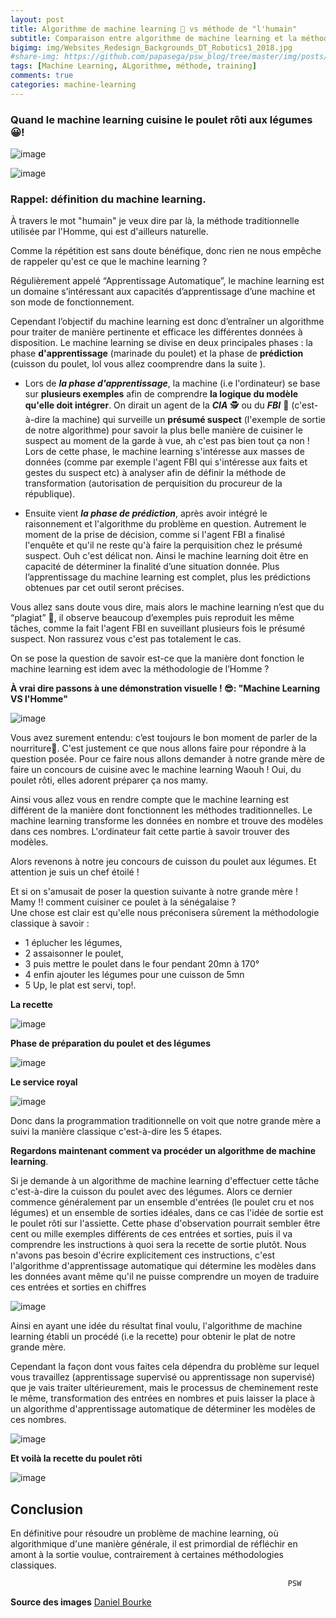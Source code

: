 ```yaml
---
layout: post
title: Algorithme de machine learning 🤖 vs méthode de "l'humain" 
subtitle: Comparaison entre algorithme de machine learning et la méthode de l'Homme.
bigimg: img/Websites_Redesign_Backgrounds_DT_Robotics1_2018.jpg
#share-img: https://github.com/papasega/psw_blog/tree/master/img/posts/ARS.png
tags: [Machine Learning, ALgorithme, méthode, training]
comments: true
categories: machine-learning
---
```


### Quand le machine learning cuisine le poulet rôti aux légumes 😀!


![image](https://drive.google.com/uc?export=view&id=1XSdl1-QwxTQGLO3JbTXxoIV2hiuI3eE1)

![image](https://drive.google.com/uc?export=view&id=1GMZW6oIEr6NBYt0WiM1bnxmIZuOeLSmB)



### Rappel: définition du machine learning. 
À travers le mot "humain" je veux dire par là, la méthode traditionnelle utilisée par l'Homme, qui est d'ailleurs naturelle.

Comme la répétition est sans doute bénéfique, donc rien ne nous empêche de rappeler qu'est ce que le machine learning ?  


 Régulièrement appelé “Apprentissage Automatique”, 
 le machine learning est un domaine s’intéressant aux capacités d’apprentissage d’une machine et son mode de fonctionnement. 
 
 Cependant l’objectif du machine learning est donc d’entraîner un algorithme pour traiter de manière pertinente et efficace les différentes données à disposition. 
 Le machine learning se divise en deux principales phases : la phase **d'apprentissage** (marinade du poulet) et la phase de **prédiction** (cuisson du poulet, lol vous allez coomprendre dans la suite ). 
 
 - Lors de ***la phase d'apprentissage***, la machine (i.e l'ordinateur) se base sur **plusieurs exemples** afin de comprendre **la logique du modèle qu'elle doit intégrer**. On dirait un agent de la ***CIA*** 🕵️‍ ou du ***FBI*** 👮‍ (c'est-à-dire la machine) qui surveille un **présumé suspect** (l'exemple de sortie de notre algorithme) pour savoir la plus belle manière de cuisiner le suspect au moment de la garde à vue, ah c'est pas bien tout ça non ! Lors de cette phase, le machine learning s'intéresse aux masses de données (comme par exemple l'agent FBI qui s'intéresse aux faits et gestes du suspect etc) à analyser afin de définir la méthode de transformation (autorisation de perquisition du procureur de la république).
 
 - Ensuite vient ***la phase de prédiction***, après avoir intégré le raisonnement et l'algorithme du problème en question. 
 Autrement le moment de la prise de décision, comme si l'agent FBI a finalisé l'enquête et qu'il ne reste qu'à faire la perquisition chez le présumé suspect. 
 Ouh c'est délicat non. Ainsi le machine learning doit être en capacité de déterminer la finalité d’une situation donnée. 
 Plus l’apprentissage du machine learning est complet, plus les prédictions obtenues par cet outil seront précises.
 
 
 Vous allez sans doute vous dire, mais alors le machine learning n’est que du “plagiat” 🤔, 
 il observe beaucoup d’exemples puis reproduit les même tâches, comme la fait l'agent FBI en suveillant plusieurs fois le présumé suspect. 
 Non rassurez vous c'est pas totalement le cas.

On se pose la question de savoir est-ce que la manière dont fonction le machine learning est idem avec la méthodologie de l’Homme ? 

**À vrai dire passons à une démonstration visuelle ! 😎: "Machine Learning VS l'Homme"** 

![image](https://drive.google.com/uc?export=view&id=1veqVFknDuF0YgqLz-gyDQLCErSC993Mh)

Vous avez surement entendu: c’est toujours le bon moment de parler de la nourriture🤤. 
C'est justement ce que nous allons faire pour répondre à la question posée. Pour ce faire nous allons demander à notre grande mère de faire un concours de cuisine avec le machine learning Waouh ! 
Oui, du poulet rôti, elles adorent préparer ça nos mamy. 

Ainsi vous allez vous en rendre compte que le machine learning est différent de la manière dont fonctionnent les méthodes traditionnelles. 
Le machine learning transforme les données en nombre et trouve des modèles dans ces nombres.
L'ordinateur fait cette partie à savoir trouver des modèles.

Alors revenons à notre jeu concours de cuisson du poulet aux légumes. Et attention je suis un chef étoilé !


Et si on s'amusait de poser la question suivante à notre grande mère !  
Mamy !! comment cuisiner ce poulet à la sénégalaise ?  
Une chose est clair est qu'elle nous préconisera sûrement la méthodologie classique à savoir : 

  - 1 éplucher les légumes,  
  - 2 assaisonner le poulet,  
  - 3 puis mettre le poulet dans le four pendant 20mn à 170°
  - 4 enfin ajouter les légumes pour une cuisson de 5mn
  - 5 Up, le plat est servi, top!.  

**La recette**

![image](https://drive.google.com/uc?export=view&id=1nkKroLd2oPZR93BKJP-dnXCDu5CCEwbM)

**Phase de préparation du poulet et des légumes** 

![image](https://drive.google.com/uc?export=view&id=1SM_cmiVtMlEuAMhhJ_Mrh8NFaW12VbE8)

**Le service royal**

![image](https://drive.google.com/uc?export=view&id=13kX6r8qBfSZtm8cFxw9hwaQmoH0MP-IQ)

Donc dans la programmation traditionnelle on voit que notre grande mère a suivi  la manière classique c'est-à-dire les 5 étapes.  

**Regardons maintenant comment va procéder un algorithme de machine learning**.

Si je demande à un algorithme de machine learning d'effectuer cette tâche c'est-à-dire la cuisson du poulet avec des légumes. 
Alors ce dernier commence généralement par un ensemble d'entrées (le poulet cru et nos légumes) et un ensemble de sorties idéales, dans ce cas l'idée de sortie est le poulet rôti sur l'assiette.
Cette phase d'observation pourrait sembler être cent ou mille exemples différents de ces entrées et sorties, puis il va comprendre les instructions à quoi sera la recette de sortie plutôt. 
Nous n'avons pas besoin d'écrire explicitement ces instructions, c'est l'algorithme d'apprentissage automatique qui détermine les modèles dans les données avant même qu'il ne puisse comprendre un moyen de traduire ces entrées et sorties en chiffres


![image](https://drive.google.com/uc?export=view&id=1AusB7x5i-a5YFPCduvZwmayaN0sHZumw)

Ainsi en ayant une idée du résultat final voulu, l'algorithme de machine learning établi un procédé (i.e la recette) pour obtenir le plat de notre grande mère. 

Cependant la façon dont vous faites cela dépendra du problème sur lequel vous travaillez (apprentissage supervisé ou apprentissage non supervisé) que je vais traiter ultérieurement, mais le processus de cheminement reste le même, 
transformation des entrées en nombres et puis laisser la place à un algorithme d'apprentissage automatique de déterminer les modèles de ces nombres.

![image](https://drive.google.com/uc?export=view&id=1RWgCDHHNT8k6fSJMsLwqoWju_mkkT--d)

**Et voilà la recette du poulet rôti**

![image](https://drive.google.com/uc?export=view&id=1m8ieM54izQuQykLKPva9AoDtVSrMnzHY)

## Conclusion

En définitive pour résoudre un problème de machine learning, où algorithmique d'une manière générale, 
il est primordial de réfléchir en amont à la sortie voulue, contrairement à certaines méthodologies classiques.

                                                                  PSW 

**Source des images**
 [Daniel Bourke](https://www.mrdbourke.com/2020-machine-learning-roadmap/)
